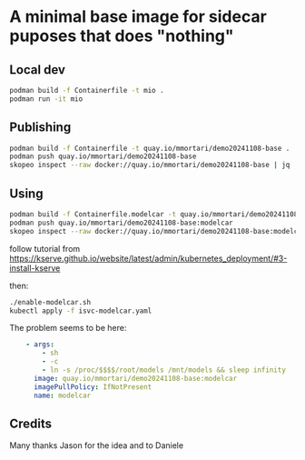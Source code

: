# A minimal base image for sidecar puposes that does "nothing"

## Local dev

```sh
podman build -f Containerfile -t mio .
podman run -it mio
```

## Publishing

```sh
podman build -f Containerfile -t quay.io/mmortari/demo20241108-base .
podman push quay.io/mmortari/demo20241108-base 
skopeo inspect --raw docker://quay.io/mmortari/demo20241108-base | jq
```

## Using

```sh
podman build -f Containerfile.modelcar -t quay.io/mmortari/demo20241108-base:modelcar .
podman push quay.io/mmortari/demo20241108-base:modelcar
skopeo inspect --raw docker://quay.io/mmortari/demo20241108-base:modelcar | jq
```

follow tutorial from https://kserve.github.io/website/latest/admin/kubernetes_deployment/#3-install-kserve

then:

```sh
./enable-modelcar.sh
kubectl apply -f isvc-modelcar.yaml
```

The problem seems to be here:

```yaml
    - args:
        - sh
        - -c
        - ln -s /proc/$$$$/root/models /mnt/models && sleep infinity
      image: quay.io/mmortari/demo20241108-base:modelcar
      imagePullPolicy: IfNotPresent
      name: modelcar
```

## Credits

Many thanks Jason for the idea and to Daniele
